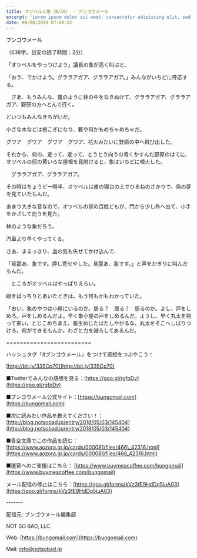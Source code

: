 ```yaml
---
title: オツベルと象（8/10） - ブンゴウメール
excerpt: 'Lorem ipsum dolor sit amet, consectetur adipiscing elit, sed do eiusmod tempor incididunt ut labore et dolore magna aliqua. Praesent elementum facilisis leo vel fringilla est ullamcorper eget. At imperdiet dui accumsan sit amet nulla facilisi morbi tempus.'
date: 08/08/2019 07:00:22
---
```


ブンゴウメール

（638字。目安の読了時間：2分）

「オツベルをやっつけよう」議長の象が高く叫ぶと、

「おう、でかけよう。グララアガア、グララアガア。」みんながいちどに呼応する。

　さあ、もうみんな、嵐のように林の中をなきぬけて、グララアガア、グララアガア、野原の方へとんで行く。

どいつもみんなきちがいだ。

小さな木などは根こぎになり、藪や何かもめちゃめちゃだ。

グワア　グワア　グワア　グワア、花火みたいに野原の中へ飛び出した。

それから、何の、走って、走って、とうとう向うの青くかすんだ野原のはてに、オツベルの邸の黄いろな屋根を見附けると、象はいちどに噴火した。

　グララアガア、グララアガア。

その時はちょうど一時半、オツベルは皮の寝台の上でひるねのさかりで、烏の夢を見ていたもんだ。

あまり大きな音なので、オツベルの家の百姓どもが、門から少し外へ出て、小手をかざして向うを見た。

林のような象だろう。

汽車より早くやってくる。

さあ、まるっきり、血の気も失せてかけ込んで、

「旦那あ、象です。押し寄せやした。旦那あ、象です。」と声をかぎりに叫んだもんだ。

　ところがオツベルはやっぱりえらい。

眼をぱっちりとあいたときは、もう何もかもわかっていた。

「おい、象のやつは小屋にいるのか。居る？　居る？　居るのか。よし、戸をしめろ。戸をしめるんだよ。早く象小屋の戸をしめるんだ。ようし、早く丸太を持って来い。とじこめちまえ、畜生めじたばたしやがるな、丸太をそこへしばりつけろ。何ができるもんか。わざと力を減らしてあるんだ。

\=========================

ハッシュタグ「#ブンゴウメール」をつけて感想をつぶやこう！　

[http://bit.ly/335Cp70](http://bit.ly/335Cp70)

■Twitterでみんなの感想を見る：[https://goo.gl/rgfoDv](https://goo.gl/rgfoDv)

■ブンゴウメール公式サイト：[https://bungomail.com](https://bungomail.com)

■次に読みたい作品を教えてください！：[http://blog.notsobad.jp/entry/2018/05/03/145404](http://blog.notsobad.jp/entry/2018/05/03/145404)

■青空文庫でこの作品を読む：[https://www.aozora.gr.jp/cards/000081/files/466\_42316.html](https://www.aozora.gr.jp/cards/000081/files/466_42316.html)

■運営へのご支援はこちら： [https://www.buymeacoffee.com/bungomail](https://www.buymeacoffee.com/bungomail)

メール配信の停止はこちら：[https://goo.gl/forms/kVz3fE9HdDq5iuA03](https://goo.gl/forms/kVz3fE9HdDq5iuA03)

\-------

配信元: ブンゴウメール編集部

NOT SO BAD, LLC.

Web: [https://bungomail.com](https://bungomail.com)

Mail: info@notsobad.jp